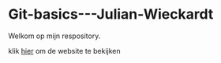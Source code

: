 # Git-basics---Julian-Wieckardt

Welkom op mijn respository.

klik [hier](https://juliangw98.github.io/Git-basics---Julian-Wieckardt/) om de website te bekijken
